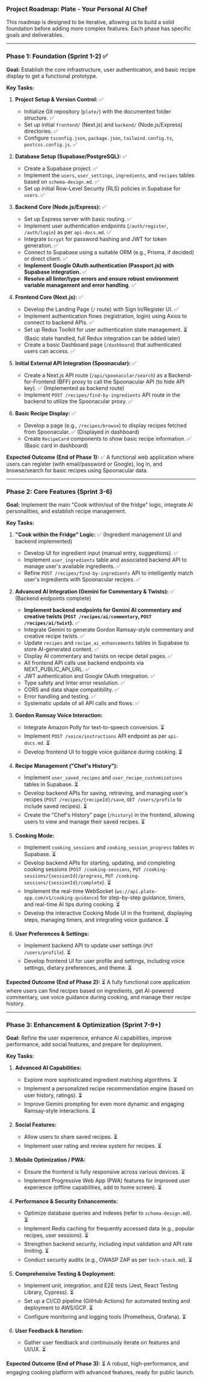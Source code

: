 ### Project Roadmap: Plate - Your Personal AI Chef

This roadmap is designed to be iterative, allowing us to build a solid foundation before adding more complex features. Each phase has specific goals and deliverables.

---

### **Phase 1: Foundation (Sprint 1-2)** ✅

**Goal:** Establish the core infrastructure, user authentication, and basic recipe display to get a functional prototype.

**Key Tasks:**

1.  **Project Setup & Version Control:** ✅
    *   Initialize Git repository (`plate/`) with the documented folder structure. ✅
    *   Set up initial `frontend/` (Next.js) and `backend/` (Node.js/Express) directories. ✅
    *   Configure `tsconfig.json`, `package.json`, `tailwind.config.ts`, `postcss.config.js`. ✅

2.  **Database Setup (Supabase/PostgreSQL):** ✅
    *   Create a Supabase project. ✅
    *   Implement the `users`, `user_settings`, `ingredients`, and `recipes` tables based on `schema-design.md`. ✅
    *   Set up initial Row-Level Security (RLS) policies in Supabase for `users`. ✅

3.  **Backend Core (Node.js/Express):** ✅
    *   Set up Express server with basic routing. ✅
    *   Implement user authentication endpoints (`/auth/register`, `/auth/login`) as per `api-docs.md`. ✅
    *   Integrate `bcrypt` for password hashing and JWT for token generation. ✅
    *   Connect to Supabase using a suitable ORM (e.g., Prisma, if decided) or direct client. ✅
    *   **Implement Google OAuth authentication (Passport.js) with Supabase integration.** ✅
    *   **Resolve all linter/type errors and ensure robust environment variable management and error handling.** ✅

4.  **Frontend Core (Next.js):** ✅
    *   Develop the Landing Page (`/` route) with Sign In/Register UI. ✅
    *   Implement authentication flows (registration, login) using Axios to connect to backend APIs. ✅
    *   Set up Redux Toolkit for user authentication state management. ⏳ (Basic state handled, full Redux integration can be added later)
    *   Create a basic Dashboard page (`/dashboard`) that authenticated users can access. ✅

5.  **Initial External API Integration (Spoonacular):** ✅
    *   Create a Next.js API route (`/api/spoonacular/search`) as a Backend-for-Frontend (BFF) proxy to call the Spoonacular API (to hide API key). ✅ (Implemented as backend route)
    *   Implement `POST /recipes/find-by-ingredients` API route in the backend to utilize the Spoonacular proxy. ✅

6.  **Basic Recipe Display:** ✅
    *   Develop a page (e.g., `/recipes/browse`) to display recipes fetched from Spoonacular. ✅ (Displayed in dashboard)
    *   Create `RecipeCard` components to show basic recipe information. ✅ (Basic card in dashboard)

**Expected Outcome (End of Phase 1):** ✅ A functional web application where users can register (with email/password or Google), log in, and browse/search for basic recipes using Spoonacular data.

---

### **Phase 2: Core Features (Sprint 3-6)**

**Goal:** Implement the main "Cook within/out of the fridge" logic, integrate AI personalities, and establish recipe management.

**Key Tasks:**

1.  **"Cook within the Fridge" Logic:** ✅ (Ingredient management UI and backend implemented)
    *   Develop UI for ingredient input (manual entry, suggestions). ✅
    *   Implement `user_ingredients` table and associated backend API to manage user's available ingredients. ✅
    *   Refine `POST /recipes/find-by-ingredients` API to intelligently match user's ingredients with Spoonacular recipes. ✅

2.  **Advanced AI Integration (Gemini for Commentary & Twists):** ✅ (Backend endpoints complete)
    *   **Implement backend endpoints for Gemini AI commentary and creative twists (`POST /recipes/ai/commentary`, `POST /recipes/ai/twist`).** ✅
    *   Integrate Gemini to generate Gordon Ramsay-style commentary and creative recipe twists. ✅
    *   Update `recipes` and `recipe_ai_enhancements` tables in Supabase to store AI-generated content. ✅
    *   Display AI commentary and twists on recipe detail pages. ✅
    *   All frontend API calls use backend endpoints via NEXT_PUBLIC_API_URL. ✅
    *   JWT authentication and Google OAuth integration. ✅
    *   Type safety and linter error resolution. ✅
    *   CORS and data shape compatibility. ✅
    *   Error handling and testing. ✅
    *   Systematic update of all API calls and flows. ✅

3.  **Gordon Ramsay Voice Interaction:**
    *   Integrate Amazon Polly for text-to-speech conversion. ⏳
    *   Implement `POST /voice/instructions` API endpoint as per `api-docs.md`. ⏳
    *   Develop frontend UI to toggle voice guidance during cooking. ⏳

4.  **Recipe Management ("Chef's History"):**
    *   Implement `user_saved_recipes` and `user_recipe_customizations` tables in Supabase. ⏳
    *   Develop backend APIs for saving, retrieving, and managing user's recipes (`POST /recipes/{recipeId}/save`, `GET /users/profile` to include saved recipes). ⏳
    *   Create the "Chef's History" page (`/history`) in the frontend, allowing users to view and manage their saved recipes. ⏳

5.  **Cooking Mode:**
    *   Implement `cooking_sessions` and `cooking_session_progress` tables in Supabase. ⏳
    *   Develop backend APIs for starting, updating, and completing cooking sessions (`POST /cooking-sessions`, `PUT /cooking-sessions/{sessionId}/progress`, `PUT /cooking-sessions/{sessionId}/complete`). ⏳
    *   Implement the real-time WebSocket (`ws://api.plate-app.com/v1/cooking-guidance`) for step-by-step guidance, timers, and real-time AI tips during cooking. ⏳
    *   Develop the interactive Cooking Mode UI in the frontend, displaying steps, managing timers, and integrating voice guidance. ⏳

6.  **User Preferences & Settings:**
    *   Implement backend API to update user settings (`PUT /users/profile`). ⏳
    *   Develop frontend UI for user profile and settings, including voice settings, dietary preferences, and theme. ⏳

**Expected Outcome (End of Phase 2):** ⏳ A fully functional core application where users can find recipes based on ingredients, get AI-powered commentary, use voice guidance during cooking, and manage their recipe history.

---

### **Phase 3: Enhancement & Optimization (Sprint 7-9+)**

**Goal:** Refine the user experience, enhance AI capabilities, improve performance, add social features, and prepare for deployment.

**Key Tasks:**

1.  **Advanced AI Capabilities:**
    *   Explore more sophisticated ingredient matching algorithms. ⏳
    *   Implement a personalized recipe recommendation engine (based on user history, ratings). ⏳
    *   Improve Gemini prompting for even more dynamic and engaging Ramsay-style interactions. ⏳

2.  **Social Features:**
    *   Allow users to share saved recipes. ⏳
    *   Implement user rating and review system for recipes. ⏳

3.  **Mobile Optimization / PWA:**
    *   Ensure the frontend is fully responsive across various devices. ⏳
    *   Implement Progressive Web App (PWA) features for improved user experience (offline capabilities, add to home screen). ⏳

4.  **Performance & Security Enhancements:**
    *   Optimize database queries and indexes (refer to `schema-design.md`). ⏳
    *   Implement Redis caching for frequently accessed data (e.g., popular recipes, user sessions). ⏳
    *   Strengthen backend security, including input validation and API rate limiting. ⏳
    *   Conduct security audits (e.g., OWASP ZAP as per `tech-stack.md`). ⏳

5.  **Comprehensive Testing & Deployment:**
    *   Implement unit, integration, and E2E tests (Jest, React Testing Library, Cypress). ⏳
    *   Set up a CI/CD pipeline (GitHub Actions) for automated testing and deployment to AWS/GCP. ⏳
    *   Configure monitoring and logging tools (Prometheus, Grafana). ⏳

6.  **User Feedback & Iteration:**
    *   Gather user feedback and continuously iterate on features and UI/UX. ⏳

**Expected Outcome (End of Phase 3):** ⏳ A robust, high-performance, and engaging cooking platform with advanced features, ready for public launch. 